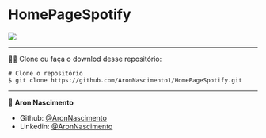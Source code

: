 # HomePageSpotify

![](https://github.com/AronNascimento1/HomePageSpotify/blob/main/assets/GifHomePage.gif)


_________
🧑‍💻 Clone ou faça o downlod desse repositório:

```
# Clone o repositório
$ git clone https://github.com/AronNascimento1/HomePageSpotify.git
```


_________

👤 **Aron Nascimento**
* Github: [@AronNascimento](https://github.com/AronNascimento1)
* Linkedin: [@AronNascimento](https://www.linkedin.com/in/aron-nascimento-a09bbba0/)


